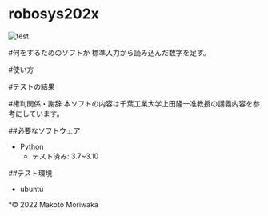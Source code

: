 # robosys202x
![test](https://github.com/moriwakamakot/robosys202x/actions/workflows/test.yml/badge.svg)

#何をするためのソフトか
標準入力から読み込んだ数字を足す。

#使い方

#テストの結果

#権利関係・謝辞
本ソフトの内容は千葉工業大学上田隆一准教授の講義内容を参考にしています。

##必要なソフトウェア
* Python
  * テスト済み: 3.7~3.10

##テスト環境
* ubuntu

*© 2022 Makoto Moriwaka
